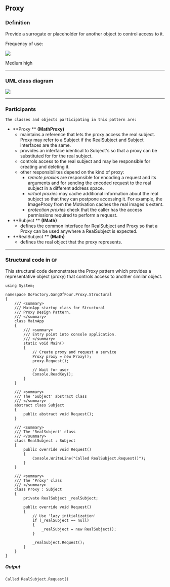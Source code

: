 ## Proxy

### Definition

Provide a surrogate or placeholder for another object to control access to it.

Frequency of use:

![](https://www.dofactory.com/images/patterns/use_medium_high.jpg)

Medium high

* * *

### UML class diagram

![](https://www.dofactory.com/images/diagrams/net/proxy.gif)

* * *

### Participants

    The classes and objects participating in this pattern are:

-   **Proxy **  **(MathProxy)**
    -   maintains a reference that lets the proxy access the real subject. Proxy may refer to a Subject if the RealSubject and Subject interfaces are the same.
    -   provides an interface identical to Subject's so that a proxy can be substituted for for the real subject.
    -   controls access to the real subject and may be responsible for creating and deleting it.
    -   other responsibilites depend on the kind of proxy:
        -   _remote proxies_ are responsible for encoding a request and its arguments and for sending the encoded request to the real subject in a different address space.
        -   _virtual proxies_ may cache additional information about the real subject so that they can postpone accessing it. For example, the ImageProxy from the Motivation caches the real images's extent.
        -   _protection proxies_ check that the caller has the access permissions required to perform a request.
-   **Subject **  **(IMath)**
    -   defines the common interface for RealSubject and Proxy so that a Proxy can be used anywhere a RealSubject is expected.
-   **RealSubject **  **(Math)**
    -   defines the real object that the proxy represents.

* * *

### Structural code in `C#`

This structural code demonstrates the Proxy pattern which provides a representative object (proxy) that controls access to another similar object.

    using System;

    namespace DoFactory.GangOfFour.Proxy.Structural
    {
        /// <summary>
        /// MainApp startup class for Structural
        /// Proxy Design Pattern.
        /// </summary>
        class MainApp
        {
            /// <summary>
            /// Entry point into console application.
            /// </summary>
            static void Main()
            {
                // Create proxy and request a service
                Proxy proxy = new Proxy();
                proxy.Request();

                // Wait for user
                Console.ReadKey();
            }
        }

        /// <summary>
        /// The 'Subject' abstract class
        /// </summary>
        abstract class Subject
        {
            public abstract void Request();
        }

        /// <summary>
        /// The 'RealSubject' class
        /// </summary>
        class RealSubject : Subject
        {
            public override void Request()
            {
                Console.WriteLine("Called RealSubject.Request()");
            }
        }

        /// <summary>
        /// The 'Proxy' class
        /// </summary>
        class Proxy : Subject
        {
            private RealSubject _realSubject;

            public override void Request()
            {
                // Use 'lazy initialization'
                if (_realSubject == null)
                {
                    _realSubject = new RealSubject();
                }

                _realSubject.Request();
            }
        }
    }

##### Output

    Called RealSubject.Request()
